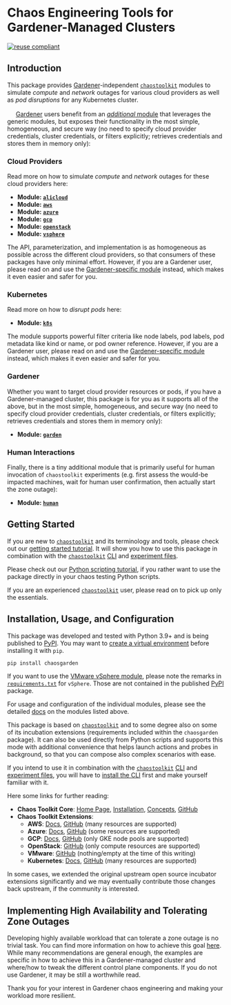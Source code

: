 # Chaos Engineering Tools for Gardener-Managed Clusters

[![reuse compliant](https://reuse.software/badge/reuse-compliant.svg)](https://reuse.software/)

## Introduction

This package provides [Gardener](https://github.com/gardener/gardener)-independent [`chaostoolkit`](https://chaostoolkit.org) modules to simulate *compute* and *network* outages for various cloud providers as well as *pod disruptions* for any Kubernetes cluster.

<img src="https://raw.githubusercontent.com/gardener/gardener/master/logo/gardener.svg" width="16"/> [Gardener](https://github.com/gardener/gardener) users benefit from an [*additional* module](#gardener) that leverages the generic modules, but exposes their functionality in the most simple, homogeneous, and secure way (no need to specify cloud provider credentials, cluster credentials, or filters explicitly; retrieves credentials and stores them in memory only):

### Cloud Providers

Read more on how to simulate *compute* and *network* outages for these cloud providers here:

- **Module: [`alicloud`](/docs/alicloud/readme.md)**
- **Module: [`aws`](/docs/aws/readme.md)**
- **Module: [`azure`](/docs/azure/readme.md)**
- **Module: [`gcp`](/docs/gcp/readme.md)**
- **Module: [`openstack`](/docs/openstack/readme.md)**
- **Module: [`vsphere`](/docs/vsphere/readme.md)**

The API, parameterization, and implementation is as homogeneous as possible across the different cloud providers, so that consumers of these packages have only minimal effort. However, if you are a Gardener user, please read on and use the [Gardener-specific module](#gardener) instead, which makes it even easier and safer for you.

### Kubernetes

Read more on how to *disrupt pods* here:

- **Module: [`k8s`](/docs/k8s/readme.md)**

The module supports powerful filter criteria like node labels, pod labels, pod metadata like kind or name, or pod owner reference. However, if you are a Gardener user, please read on and use the [Gardener-specific module](#gardener) instead, which makes it even easier and safer for you.

### Gardener

Whether you want to target cloud provider resources or pods, if you have a Gardener-managed cluster, this package is for you as it supports all of the above, but in the most simple, homogeneous, and secure way (no need to specify cloud provider credentials, cluster credentials, or filters explicitly; retrieves credentials and stores them in memory only):

- **Module: [`garden`](/docs/garden/readme.md)**

### Human Interactions

Finally, there is a tiny additional module that is primarily useful for human invocation of `chaostoolkit` experiments (e.g. first assess the would-be impacted machines, wait for human user confirmation, then actually start the zone outage):

- **Module: [`human`](/docs/human/readme.md)**

## Getting Started

If you are new to [`chaostoolkit`](https://chaostoolkit.org) and its terminology and tools, please check out our [getting started tutorial](/docs/tutorials/getting_started.md). It will show you how to use this package in combination with the [`chaostoolkit`](https://chaostoolkit.org) [CLI](https://chaostoolkit.org/reference/usage/cli) and [experiment files](https://chaostoolkit.org/reference/api/experiment).

Please check out our [Python scripting tutorial](/docs/tutorials/python_scripting.md), if you rather want to use the package directly in your chaos testing Python scripts.

If you are an experienced [`chaostoolkit`](https://chaostoolkit.org) user, please read on to pick up only the essentials.

## Installation, Usage, and Configuration

This package was developed and tested with Python 3.9+ and is being published to [PyPI](https://pypi.org/project/chaosgarden). You may want to [create a virtual environment](https://packaging.python.org/en/latest/guides/installing-using-pip-and-virtual-environments/#creating-a-virtual-environment) before installing it with `pip`.

``` sh
pip install chaosgarden
```

If you want to use the [VMware vSphere module](/docs/vsphere/readme.md), please note the remarks in [`requirements.txt`](/requirements.txt) for `vSphere`. Those are not contained in the published [PyPI](https://pypi.org/project/chaosgarden) package.

For usage and configuration of the individual modules, please see the detailed [docs](/docs) on the modules listed above.

This package is based on [`chaostoolkit`](https://chaostoolkit.org) and to some degree also on some of its incubation extensions (requirements included within the `chaosgarden` package). It can also be used directly from Python scripts and supports this mode with additional convenience that helps launch actions and probes in background, so that you can compose also complex scenarios with ease.

If you intend to use it in combination with the [`chaostoolkit`](https://chaostoolkit.org) [CLI](https://chaostoolkit.org/reference/usage/cli) and [experiment files](https://chaostoolkit.org/reference/api/experiment), you will have to [install the CLI](https://chaostoolkit.org/reference/usage/install/#install-the-cli) first and make yourself familiar with it.

Here some links for further reading:

- **Chaos Toolkit Core**: [Home Page](https://chaostoolkit.org), [Installation](https://chaostoolkit.org/reference/usage/install), [Concepts](https://chaostoolkit.org/reference/concepts), [GitHub](https://github.com/chaostoolkit/chaostoolkit)
- **Chaos Toolkit Extensions**:
  - **AWS**: [Docs](https://chaostoolkit.org/drivers/aws), [GitHub](https://github.com/chaostoolkit-incubator/chaostoolkit-aws/tree/master/chaosaws) (many resources are supported)
  - **Azure**: [Docs](https://chaostoolkit.org/drivers/azure), [GitHub](https://github.com/chaostoolkit-incubator/chaostoolkit-azure/tree/master/chaosazure) (some resources are supported)
  - **GCP**: [Docs](https://chaostoolkit.org/drivers/gcp), [GitHub](https://github.com/chaostoolkit-incubator/chaostoolkit-google-cloud-platform/tree/master/chaosgcp) (only GKE node pools are supported)
  - **OpenStack**: [GitHub](https://github.com/chaostoolkit-incubator/chaostoolkit-openstack/tree/master/chaosopenstack) (only compute resources are supported)
  - **VMware**: [GitHub](https://github.com/chaostoolkit-incubator/chaostoolkit-vmware/tree/master/chaosvmware) (nothing/empty at the time of this writing)
  - **Kubernetes**: [Docs](https://chaostoolkit.org/drivers/kubernetes), [GitHub](https://github.com/chaostoolkit/chaostoolkit-kubernetes/tree/master/chaosk8s) (many resources are supported)

In some cases, we extended the original upstream open source incubator extensions significantly and we may eventually contribute those changes back upstream, if the community is interested.

## Implementing High Availability and Tolerating Zone Outages

Developing highly available workload that can tolerate a zone outage is no trivial task. You can find more information on how to achieve this goal [here](https://github.com/gardener/gardener/blob/master/docs/usage/shoot_high_availability_best_practices.md). While many recommendations are general enough, the examples are specific in how to achieve this in a Gardener-managed cluster and where/how to tweak the different control plane components. If you do not use Gardener, it may be still a worthwhile read.

Thank you for your interest in Gardener chaos engineering and making your workload more resilient.
